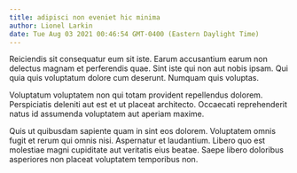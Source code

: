 ```yaml
---
title: adipisci non eveniet hic minima
author: Lionel Larkin
date: Tue Aug 03 2021 00:46:54 GMT-0400 (Eastern Daylight Time)
---
```

Reiciendis sit consequatur eum sit iste. Earum accusantium earum non delectus magnam et perferendis quae. Sint iste qui non aut nobis ipsam. Qui quia quis voluptatum dolore cum deserunt. Numquam quis voluptas.

 Voluptatum voluptatem non qui totam provident repellendus dolorem. Perspiciatis deleniti aut est et ut placeat architecto. Occaecati reprehenderit natus id assumenda voluptatem aut aperiam maxime.

 Quis ut quibusdam sapiente quam in sint eos dolorem. Voluptatem omnis fugit et rerum qui omnis nisi. Aspernatur et laudantium. Libero quo est molestiae magni cupiditate aut veritatis eius beatae. Saepe libero doloribus asperiores non placeat voluptatem temporibus non.